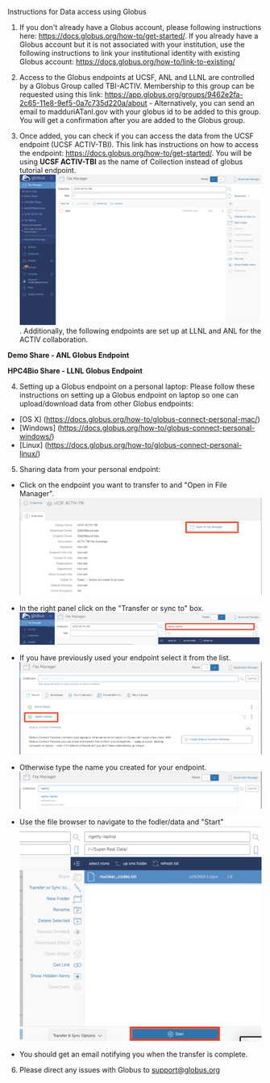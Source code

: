 Instructions for Data access using Globus

1. If you don't already have a Globus account, please following instructions here: https://docs.globus.org/how-to/get-started/. If you already have a Globus account but it is not associated with your institution, use the following instructions to link your institutional identity with existing Globus account: https://docs.globus.org/how-to/link-to-existing/

2. Access to the Globus endpoints at UCSF, ANL and LLNL are controlled by a Globus Group called TBI-ACTIV. Membership to this group can be requested using this link: https://app.globus.org/groups/9462e2fa-2c65-11e8-9ef5-0a7c735d220a/about - Alternatively, you can send an email to madduriATanl.gov with your globus id to be added to this group. You will get a confirmation after you are added to the Globus group.

3. Once added, you can check if you can access the data from the UCSF endpoint (UCSF ACTIV-TBI). This link has instructions on how to access the endpoint: https://docs.globus.org/how-to/get-started/. You will be using **UCSF ACTIV-TBI** as the name of Collection instead of globus tutorial endpoint. ![UCSF Globus Endpoint](Screenshot_ACTIV.png). Additionally, the following endpoints are set up at LLNL and ANL for the ACTIV collaboration.

  **Demo Share - ANL Globus Endpoint**

  **HPC4Bio Share - LLNL Globus Endpoint**


4. Setting up a Globus endpoint on a personal laptop: Please follow these instructions on setting up a Globus endpoint on  laptop so one can upload/download data from other Globus endpoints:
* [OS X] (https://docs.globus.org/how-to/globus-connect-personal-mac/)
* [Windows] (https://docs.globus.org/how-to/globus-connect-personal-windows/)
* [Linux] (https://docs.globus.org/how-to/globus-connect-personal-linux/)

5. Sharing data from your personal endpoint:

* Click on the endpoint you want to transfer to and "Open in File Manager".
![Transfer from Personal](screenshots/Screenshot_open.png)

* In the right panel click on the "Transfer or sync to" box.
![Sync](screenshots/Screenshot_sync.png)

* If you have previously used your endpoint select it from the list.
![Recent Endpoint](screenshots/Screenshot_recent.png)

* Otherwise type the name you created for your endpoint.
![New Endpoint](screenshots/Screenshot_new.png)

* Use the file browser to navigate to the fodler/data and "Start"
![Start transfer](screenshots/Screenshot_start.png)

* You should get an email notifying you when the transfer is complete.

6. Please direct any issues with Globus to support@globus.org
